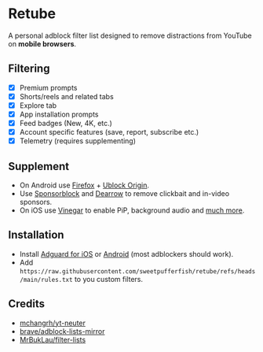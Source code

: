 # Retube
A personal adblock filter list designed to remove distractions from YouTube on **mobile browsers**.

## Filtering
- [X] Premium prompts
- [X] Shorts/reels and related tabs
- [X] Explore tab
- [X] App installation prompts
- [X] Feed badges (New, 4K, etc.)
- [X] Account specific features (save, report, subscribe etc.)
- [X] Telemetry (requires supplementing)

## Supplement
+ On Android use [Firefox](https://f-droid.org/packages/org.mozilla.fennec_fdroid/) + [Ublock Origin](https://ublockorigin.com).
+ Use [Sponsorblock](https://github.com/ajayyy/SponsorBlock) and [Dearrow](https://github.com/ajayyy/DeArrow) to remove clickbait and in-video sponsors.
+ On iOS use [Vinegar](https://apps.apple.com/app/id1591303229) to enable PiP, background audio and [much more](https://andadinosaur.com/launch-vinegar).
  
## Installation
+ Install [Adguard for iOS](https://apps.apple.com/app/id1126386264)  or [Android](https://adguard.com/en/adguard-android/overview.html) (most adblockers should work).
+ Add `https://raw.githubusercontent.com/sweetpufferfish/retube/refs/heads/main/rules.txt` to you custom filters.

## Credits
- [mchangrh/yt-neuter](https://github.com/mchangrh/yt-neuter)
- [brave/adblock-lists-mirror](https://github.com/brave/adblock-lists-mirror/tree/lists/lists)
- [MrBukLau/filter-lists](https://github.com/MrBukLau/filter-lists)
